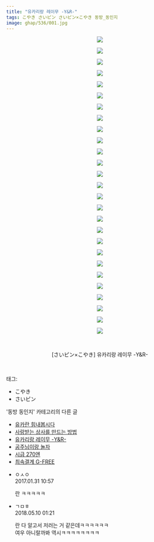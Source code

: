```yaml
---
title: "유카리랑 레이무 -Y&R-"
tags: こやき さいピン さいピン×こやき 동방_동인지
image: ghap/536/001.jpg
---
```

<div class="article">
<p style="text-align: center; clear: none; float: none;"><img src="{{ site.nasurl }}/ghap/536/001.jpg"/></p>
<p style="text-align: center; clear: none; float: none;"><img src="{{ site.nasurl }}/ghap/536/002.jpg"/></p>
<p style="text-align: center; clear: none; float: none;"><img src="{{ site.nasurl }}/ghap/536/003.jpg"/></p>
<p style="text-align: center; clear: none; float: none;"><img src="{{ site.nasurl }}/ghap/536/004.jpg"/></p>
<p style="text-align: center; clear: none; float: none;"><img src="{{ site.nasurl }}/ghap/536/005.jpg"/></p>
<p style="text-align: center; clear: none; float: none;"><img src="{{ site.nasurl }}/ghap/536/006.jpg"/></p>
<p style="text-align: center; clear: none; float: none;"><img src="{{ site.nasurl }}/ghap/536/007.jpg"/></p>
<p style="text-align: center; clear: none; float: none;"><img src="{{ site.nasurl }}/ghap/536/008.jpg"/></p>
<p style="text-align: center; clear: none; float: none;"><img src="{{ site.nasurl }}/ghap/536/009.jpg"/></p>
<p style="text-align: center; clear: none; float: none;"><img src="{{ site.nasurl }}/ghap/536/010.jpg"/></p>
<p style="text-align: center; clear: none; float: none;"><img src="{{ site.nasurl }}/ghap/536/011.jpg"/></p>
<p style="text-align: center; clear: none; float: none;"><img src="{{ site.nasurl }}/ghap/536/012.jpg"/></p>
<p style="text-align: center; clear: none; float: none;"><img src="{{ site.nasurl }}/ghap/536/013.jpg"/></p>
<p style="text-align: center; clear: none; float: none;"><img src="{{ site.nasurl }}/ghap/536/014.jpg"/></p>
<p style="text-align: center; clear: none; float: none;"><img src="{{ site.nasurl }}/ghap/536/015.jpg"/></p>
<p style="text-align: center; clear: none; float: none;"><img src="{{ site.nasurl }}/ghap/536/016.jpg"/></p>
<p style="text-align: center; clear: none; float: none;"><img src="{{ site.nasurl }}/ghap/536/017.jpg"/></p>
<p style="text-align: center; clear: none; float: none;"><img src="{{ site.nasurl }}/ghap/536/018.jpg"/></p>
<p style="text-align: center; clear: none; float: none;"><img src="{{ site.nasurl }}/ghap/536/019.jpg"/></p>
<p style="text-align: center; clear: none; float: none;"><img src="{{ site.nasurl }}/ghap/536/020.jpg"/></p>
<p style="text-align: center; clear: none; float: none;"><img src="{{ site.nasurl }}/ghap/536/021.jpg"/></p>
<p style="text-align: center; clear: none; float: none;"><img src="{{ site.nasurl }}/ghap/536/022.jpg"/></p>
<p style="text-align: center; clear: none; float: none;"><img src="{{ site.nasurl }}/ghap/536/023.jpg"/></p>
<p style="text-align: center; clear: none; float: none;"><img src="{{ site.nasurl }}/ghap/536/024.jpg"/></p>
<p style="text-align: center; clear: none; float: none;"><img src="{{ site.nasurl }}/ghap/536/025.jpg"/></p>
<p style="text-align: center; clear: none; float: none;"><img src="{{ site.nasurl }}/ghap/536/026.jpg"/></p>
<p style="text-align: center; clear: none; float: none;"><img src="{{ site.nasurl }}/ghap/536/027.jpg"/></p>
<p style="text-align: center; clear: none; float: none;"><br/></p>
<p style="text-align: center; clear: none; float: none;">[さいピン×こやき] 유카리랑 레이무 -Y&amp;R-</p>
<p><br/></p>
</div><div class="tagTrail">
<p>태그: </p>
<ul>
<li>こやき</li>
<li>さいピン</li>
</ul>
</div><div class="another">
<p>'동방 동인지' 카테고리의 다른 글</p>
<ul>
<li><a href="/2016-06-24-ghap_538">유카란 힘내봅시다</a></li>
<li><a href="/2016-06-24-ghap_537">사랑받는 상사를 만드는 방법</a></li>
<li><a href="/2016-06-24-ghap_536">유카리랑 레이무 -Y&amp;R-</a></li>
<li><a href="/2016-06-24-ghap_535">공주님이랑 놀자</a></li>
<li><a href="/2016-06-24-ghap_534">시급 270엔</a></li>
<li><a href="/2016-06-24-ghap_533">최속결계 G-FREE</a></li>
</ul>
</div><div class="cb_module cb_fluid">
<div class="cb_wrt cb_profile">
<div class="comment">
<ul>
<li class="cb_thumb_off" id="comment14903471">
<div class="cb_comment_area">
<div class="cb_info_area">
<div class="cb_section">
<span class="cb_nick_name">ㅇㅅㅇ</span>
</div>
<div class="cb_section">
<span class="cb_date">2017.01.31 10:57 </span>
</div>
</div>
<div class="cb_dsc_comment">
<p class="cb_dsc">
											란 ㅋㅋㅋㅋㅋ
										</p>
</div>
</div></li>
<li class="cb_thumb_off" id="comment15253400">
<div class="cb_comment_area">
<div class="cb_info_area">
<div class="cb_section">
<span class="cb_nick_name">ㄱㅁㅎ</span>
</div>
<div class="cb_section">
<span class="cb_date">2018.05.10 01:21 </span>
</div>
</div>
<div class="cb_dsc_comment">
<p class="cb_dsc">
											란 다 알고서 저러는 거 같은데ㅋㅋㅋㅋㅋㅋ<br/>
여우 아니랄까봐 역시ㅋㅋㅋㅋㅋㅋㅋㅋ
										</p>
</div>
</div></li>
</ul>
</div>
</div><!-- commentList close -->
</div>